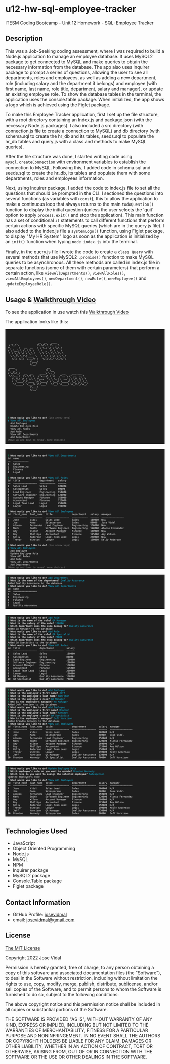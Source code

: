 # u12-hw-sql-employee-tracker
ITESM Coding Bootcamp - Unit 12 Homework - SQL: Employee Tracker

## Description

This was a Job-Seeking coding assessment, where I was required to build a Node.js application to manage an employee database. It uses MySQL2 package to get connected to MySQL and make queries to obtain the necessary information from the database. The app also uses Inquirer package to prompt a series of questions, allowing the user to see all departments, roles and employees, as well as adding a new department, role (including salary and the department it belongs) and employee (with first name, last name, role title, department, salary and manager), or update an existing employee role. To show the database tables in the terminal, the application uses the console.table package. When initialized, the app shows a logo which is achieved using the Figlet package.

To make this Employee Tracker application, first I set up the file structure, with a root directory containing an Index.js and package.json (with the necessary Node.js packages). I also included a src directory (with connection.js file to create a connection to MySQL) and db directory (with schema.sql to create the hr_db and its tables, seeds.sql to populate the hr_db tables and query.js with a class and methods to make MySQL queries). 

After the file structure was done, I started writing code using `mysql.createConnection` with environment variables to establish the connection to MySQL. Following this, I added code in schema.sql and seeds.sql to create the hr_db, its tables and populate them with some departments, roles and employees information. 

Next, using Inquirer package, I added the code to index.js file to set all the questions that should be prompted in the CLI. I sectioned the questions into several functions (as variables with `const`), this to allow the application to make a continuous loop that always returns to the main `todoQuestion()` function to display the initial question (unless the user selects the 'quit' option to apply `process.exit()` and stop the application). This main function has a set of conditional `if` statements to call different functions that perform certain actions with specific MySQL queries (which are in the query.js file). I also added to the index.js file a `systemLogo()` function, using Figlet package, to display "My HR System" logo as soon as the application is initialized by an `init()` function when typing `node index.js` into the terminal.

Finally, in the query.js file I wrote the code to create a `class Query` with several methods that use MySQL2 `.promise()` function to make MySQL queries to be asynchronous. All these methods are called in index.js file in separate functions (some of them with certain parameters) that perform a certain action, like `viewAllDepartments()`, `viewAllRoles()`, `viewAllEmployees()`, `newDepartment()`, `newRole()`, `newEmployee()` and `updateEmployeeRole()`.

## Usage & [Walkthrough Video]()

To see the application in use watch this [Walkthrough Video]()

The application looks like this:

![Employee Tracker 1](./assets/images/employee-tracker-1.png)

![Employee Tracker 2](./assets/images/employee-tracker-2.png)

![Employee Tracker 3](./assets/images/employee-tracker-3.png)

![Employee Tracker 4](./assets/images/employee-tracker-4.png) 

![Employee Tracker 5](./assets/images/employee-tracker-5.png)

![Employee Tracker 6](./assets/images/employee-tracker-6.png)

## Technologies Used

* JavaScript
* Object Oriented Programming
* Node.js
* MySQL
* NPM
* Inquirer package
* MySQL2 package
* Console.Table package
* Figlet package

## Contact Information

* GitHub Profile: [josevidmal](https://github.com/josevidmal)
* email: josevidmal@gmail.com

## License

[The MIT License](https://www.mit.edu/~amini/LICENSE.md)

Copyright 2022 Jose Vidal

Permission is hereby granted, free of charge, to any person obtaining a copy of this software and associated documentation files (the "Software"), to deal in the Software without restriction, including without limitation the rights to use, copy, modify, merge, publish, distribute, sublicense, and/or sell copies of the Software, and to permit persons to whom the Software is furnished to do so, subject to the following conditions:
    
The above copyright notice and this permission notice shall be included in all copies or substantial portions of the Software.
    
THE SOFTWARE IS PROVIDED "AS IS", WITHOUT WARRANTY OF ANY KIND, EXPRESS OR IMPLIED, INCLUDING BUT NOT LIMITED TO THE WARRANTIES OF MERCHANTABILITY, FITNESS FOR A PARTICULAR PURPOSE AND NONINFRINGEMENT. IN NO EVENT SHALL THE AUTHORS OR COPYRIGHT HOLDERS BE LIABLE FOR ANY CLAIM, DAMAGES OR OTHER LIABILITY, WHETHER IN AN ACTION OF CONTRACT, TORT OR OTHERWISE, ARISING FROM, OUT OF OR IN CONNECTION WITH THE SOFTWARE OR THE USE OR OTHER DEALINGS IN THE SOFTWARE.
